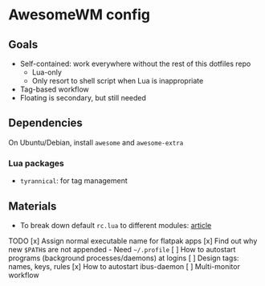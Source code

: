 # AwesomeWM config

## Goals
- Self-contained: work everywhere without the rest of this dotfiles repo
    - Lua-only
    - Only resort to shell script when Lua is inappropriate
- Tag-based workflow
- Floating is secondary, but still needed

## Dependencies
On Ubuntu/Debian, install `awesome` and `awesome-extra`

### Lua packages
- `tyrannical`: for tag management

## Materials
- To break down default `rc.lua` to different modules: [article](https://epsi-rns.github.io/desktop/2019/06/15/awesome-overview.html)

TODO
[x] Assign normal executable name for flatpak apps
[x] Find out why new `$PATH`s are not appended
	- Need `~/.profile`
[ ] How to autostart programs (background processes/daemons) at logins
[ ] Design tags: names, keys, rules
[x] How to autostart ibus-daemon
[ ] Multi-monitor workflow
